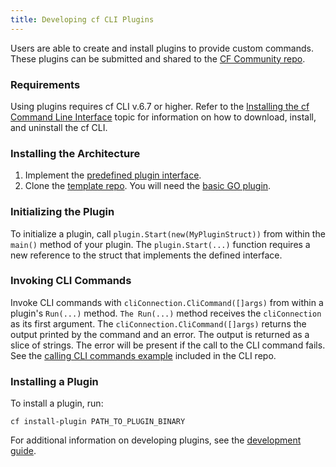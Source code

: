 ```yaml
---
title: Developing cf CLI Plugins
---
```


Users are able to create and install plugins to provide custom commands. These plugins can be submitted and shared to the [CF Community repo](http://plugins.cloudfoundry.org/ui/).

### Requirements ###

Using plugins requires cf CLI v.6.7 or higher. Refer to the [Installing the cf Command Line Interface](./install-go-cli.html) topic for information on how to download, install, and uninstall the cf CLI.

### Installing the Architecture ###

1. Implement the [predefined plugin interface](https://github.com/cloudfoundry/cli/blob/master/plugin/plugin.go).
1. Clone the [template repo](https://github.com/cloudfoundry/cli). You will need the [basic GO plugin](https://github.com/cloudfoundry/cli/blob/master/plugin_examples/basic_plugin.go).

### Initializing the Plugin ###

To initialize a plugin, call `plugin.Start(new(MyPluginStruct))` from within the `main()` method of your plugin. The `plugin.Start(...)` function requires a new reference to the struct that implements the defined interface.

### Invoking CLI Commands ###

Invoke CLI commands with `cliConnection.CliCommand([]args)` from within a plugin's `Run(...)` method. `The Run(...)` method receives the `cliConnection` as its first argument.
The `cliConnection.CliCommand([]args)` returns the output printed by the command and an error. The output is returned as a slice of strings. The error will be present if the call to the CLI command fails.
See the [calling CLI commands example](https://github.com/cloudfoundry/cli/blob/master/plugin_examples/call_cli_cmd/main/call_cli_cmd.go) included in the CLI repo.
	
### Installing a Plugin ###

To install a plugin, run:

```
cf install-plugin PATH_TO_PLUGIN_BINARY
```

For additional information on developing plugins, see the [development guide](https://github.com/cloudfoundry/cli/tree/master/plugin_examples).
